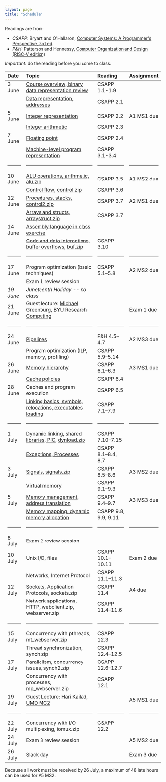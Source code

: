 ```yaml
---
layout: page
title: "Schedule"
---
```


Readings are from:
* *CSAPP:* Bryant and O'Hallaron, [Computer Systems: A Programmer's Perspective, 3rd ed](https://csapp.cs.cmu.edu/).
* *P&amp;H:* Patterson and Hennessy, [Computer Organization and Design (RISC-V edition)](https://learning.oreilly.com/library/view/computer-organization-and/9780128122761/)

*Important:* do the reading before you come to class.

| Date             | Topic                                                                                                        | Reading              | Assignment |
|:-----------------|:---------------------------------------------------------------------------------------------------|:---------------------|:-----------|
| 3 June           | [Course overview, binary data representation review](/lectures/lecture01-public.pdf)                         | CSAPP 1.1-1.9        |
|                  | [Data representation, addresses](/lectures/lecture02-public.pdf)                                             | CSAPP 2.1            |
| 5 June           | [Integer representation](/lectures/lecture03-public.pdf)                                                     | CSAPP 2.2            | A1 MS1 due |
|                  | [Integer arithmetic](/lectures/lecture04-public.pdf)                                                         | CSAPP 2.3            |
| 7 June           | [Floating point](/lectures/lecture05-public.pdf)                                                             | CSAPP 2.4            |
|                  | [Machine-level program representation](/lectures/lecture06-public.pdf)                                       | CSAPP 3.1-3.4        |
| <hr/> | <hr/> | <hr/> | <hr/> |
| 10 June          | [ALU operations, arithmetic,](/lectures/lecture07-public.pdf) [alu.zip](/lectures/alu.zip)                   | CSAPP 3.5            | A1 MS2 due |
|                  | [Control flow,](/lectures/lecture08-public.pdf) [control.zip](/lectures/control.zip)                         | CSAPP 3.6            |
| 12 June          | [Procedures, stacks,](/lectures/lecture09-public.pdf) [control2.zip](/lectures/control2.zip)                 | CSAPP 3.7            | A2 MS1 due |
|                  | [Arrays and structs,](/lectures/lecture10-public.pdf) [arraystruct.zip](/lectures/arraystruct.zip)           | CSAPP 3.7            |
| 14 June          | [Assembly language in class exercise](/lectures/assembly-exercise-public.pdf)                                |
|                  | [Code and data interactions, buffer overflows,](/lectures/lecture11-public.pdf) [buf.zip](/lectures/buf.zip) | CSAPP 3.10           |
| <hr/> | <hr/> | <hr/> | <hr/> |
| 17 June          | Program optimization (basic techniques)                                                                      | CSAPP 5.1–5.8        | A2 MS2 due |
|                  | Exam 1 review session                                                                                        |
| *19 June*        | *Juneteenth Holiday -- no class*                                                                             |
| 21 June          | Guest lecture: [Michael Greenburg,](mailto:michael_greenburg@byu.edu) [BYU Research Computing](https://rc.byu.edu/contact#staff_user_services) | | Exam 1 due |
| <hr/> | <hr/> | <hr/> | <hr/> |
| 24 June          | [Pipelines](/lectures/lecture13-public.pdf)                                                                  | P&amp;H 4.5–4.7      | A2 MS3 due |
|                  | Program optimization (ILP, memory, profiling)                                                                | CSAPP 5.9–5.14       |
| 26 June          | [Memory hierarchy](/lectures/lecture15-public.pdf)                                                           | CSAPP 6.1–6.3        | A3 MS1 due |
|                  | [Cache policies](/lectures/lecture16-public.pdf)                                                             | CSAPP 6.4            |
| 28 June          | Caches and program execution                                                                                 | CSAPP 6.5            |
|                  | [Linking basics, symbols, relocations, executables, loading](/lectures/lecture18-public.pdf)                 | CSAPP 7.1–7.9        |
| <hr/> | <hr/> | <hr/> | <hr/> |
| 1 July           | [Dynamic linking, shared libraries, PIC,](/lectures/lecture19-public.pdf) [dynload.zip](/lectures/dynload.zip) | CSAPP 7.10–7.15      |
|                  | [Exceptions, Processes](/lectures/lecture20-public.pdf)                                                      | CSAPP 8.1–8.4, 8.7   |
| 3 July           | [Signals,](/lectures/lecture21-public.pdf) [signals.zip](/lectures/signals.zip)                              | CSAPP 8.5–8.6        | A3 MS2 due |
|                  | [Virtual memory](/lectures/lecture22-public.pdf)                                                             | CSAPP 9.1–9.3        |
| 5 July           | [Memory management, address translation](/lectures/lecture23-public.pdf)                                     | CSAPP 9.4–9.7        | A3 MS3 due |
|                  | [Memory mapping, dynamic memory allocation](/lectures/lecture24-public.pdf)                                  | CSAPP 9.8, 9.9, 9.11 |
| <hr/> | <hr/> | <hr/> | <hr/> |
| 8 July           | Exam 2 review session                                                                                        |
| 10 July          | Unix I/O, files                                                                                              | CSAPP 10.1–10.11     | Exam 2 due |
|                  | Networks, Internet Protocol                                                                                  | CSAPP 11.1–11.3      |
| 12 July          | Sockets, Application Protocols, sockets.zip                                                                  | CSAPP 11.4           | A4 due     |
|                  | Network applications, HTTP, webclient.zip, webserver.zip                                                     | CSAPP 11.4–11.6      |
| <hr/> | <hr/> | <hr/> | <hr/> |
| 15 July          | Concurrency with pthreads, mt_webserver.zip                                                                  | CSAPP 12.3           |
|                  | Thread synchronization, synch.zip                                                                            | CSAPP 12.4–12.5      |
| 17 July          | Parallelism, concurrency issues, synch2.zip                                                                  | CSAPP 12.6–12.7      |
|                  | Concurrency with processes, mp_webserver.zip                                                                 | CSAPP 12.1           |
| 19 July          | Guest Lecture: [Hari Kailad,](https://hkailad.com) [UMD MC2](https://cyber.umd.edu) | | A5 MS1 due |
| <hr/> | <hr/> | <hr/> | <hr/> |
| 22 July          | Concurrency with I/O multiplexing, iomux.zip                                                                 | CSAPP 12.2           |
| 24 July          | Exam 3 review session                                                                                        |                      | A5 MS2 due |
| 26 July          | Slack day                                                                                                    |                      | Exam 3 due |

<p class="footnote">Because all work must be received by 26 July, a maximum of 48 late hours can be used for A5 MS2.</p>